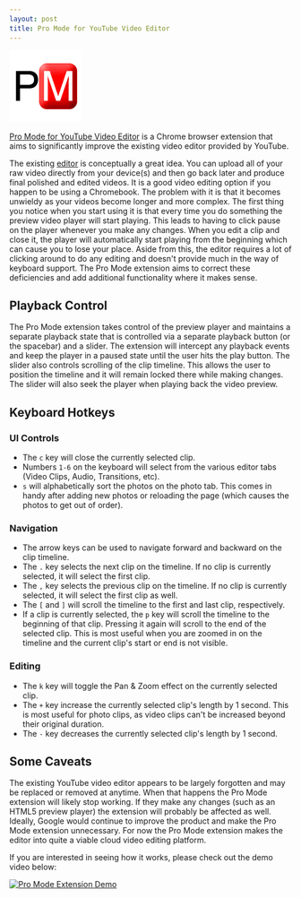 ```yaml
---
layout: post
title: Pro Mode for YouTube Video Editor
---
```


![PM Logo](/images/icon128.png)

[Pro Mode for YouTube Video Editor](https://chrome.google.com/webstore/detail/pro-mode-for-youtube-vide/aenmbapdfjdkanhfppdmmdipakgacanp) is a Chrome browser extension that aims to significantly improve the existing video editor provided by YouTube.

The existing [editor](https://www.youtube.com/editor) is conceptually a great idea. You can upload all of your raw video directly from your device(s) and then go back later and produce final polished and edited videos. It is a good video editing option if you happen to be using a Chromebook. The problem with it is that it becomes unwieldy as your videos become longer and more complex. The first thing you notice when you start using it is that every time you do something the preview video player will start playing. This leads to having to click pause on the player whenever you make any changes. When you edit a clip and close it, the player will automatically start playing from the beginning which can cause you to lose your place. Aside from this, the editor requires a lot of clicking around to do any editing and doesn't provide much in the way of keyboard support. The Pro Mode extension aims to correct these deficiencies and add additional functionality where it makes sense.

## Playback Control

The Pro Mode extension takes control of the preview player and maintains a separate playback state that is controlled via a separate playback button (or the spacebar) and a slider. The extension will intercept any playback events and keep the player in a paused state until the user hits the play button. The slider also controls scrolling of the clip timeline. This allows the user to position the timeline and it will remain locked there while making changes. The slider will also seek the player when playing back the video preview.

## Keyboard Hotkeys

### UI Controls
 - The `c` key will close the currently selected clip.
 - Numbers `1-6` on the keyboard will select from the various editor tabs (Video Clips, Audio, Transitions, etc).
 - `s` will alphabetically sort the photos on the photo tab. This comes in handy after adding new photos or reloading the page (which causes the photos to get out of order).

### Navigation

 - The arrow keys can be used to navigate forward and backward on the clip timeline.
 - The `.` key selects the next clip on the timeline. If no clip is currently selected, it will select the first clip.
 - The `,` key selects the previous clip on the timeline. If no clip is currently selected, it will select the first clip as well.
 - The `[` and `]` will scroll the timeline to the first and last clip, respectively.
 - If a clip is currently selected, the `p` key will scroll the timeline to the beginning of that clip. Pressing it again will scroll to the end of the selected clip. This is most useful when you are zoomed in on the timeline and the current clip's start or end is not visible.

### Editing

 - The `k` key will toggle the Pan & Zoom effect on the currently selected clip.
 - The `+` key increase the currently selected clip's length by 1 second. This is most useful for photo clips, as video clips can't be increased beyond their original duration.
 - The `-` key decreases the currently selected clip's length by 1 second.

## Some Caveats

The existing YouTube video editor appears to be largely forgotten and may be replaced or removed at anytime. When that happens the Pro Mode extension will likely stop working. If they make any changes (such as an HTML5 preview player) the extension will probably be affected as well. Ideally, Google would continue to improve the product and make the Pro Mode extension unnecessary. For now the Pro Mode extension makes the editor into quite a viable cloud video editing platform.

If you are interested in seeing how it works, please check out the demo video below:

[![Pro Mode Extension Demo](http://img.youtube.com/vi/5FshFrRcFrw/0.jpg)](http://www.youtube.com/watch?v=5FshFrRcFrw)
